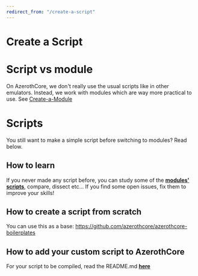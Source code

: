 ```yaml
---
redirect_from: "/create-a-script"
---
```


# Create a Script

# Script vs module

On AzerothCore, we don't really use the usual scripts like in other emulators. Instead, we work with modules which are way more practical to use. See [Create-a-Module](create-a-module)

# Scripts

You still want to make a simple script before switching to modules? Read below.

## How to learn

If you never made any script before, you can study some of the **[modules' scripts](https://www.azerothcore.org/catalogue/)**, compare, dissect etc... If you find some open issues, fix them to improve your skills!

## How to create a script from scratch

You can use this as a base: https://github.com/azerothcore/azerothcore-boilerplates

## How to add your custom script to AzerothCore

For your script to be compiled, read the README.md **[here](https://github.com/azerothcore/azerothcore-wotlk/blob/master/src/server/scripts/Custom/README.md)**
